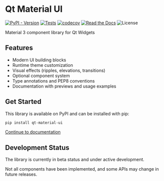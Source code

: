 # Qt Material UI

[![PyPI - Version](https://img.shields.io/pypi/v/qt-material-ui?logo=python&logoColor=%23ccc)](https://pypi.org/project/qt-material-ui/)
[![Tests](https://img.shields.io/github/actions/workflow/status/herobank110/qt-material-ui/tests.yml?logo=github&label=tests&logoColor=%23ccc)](https://github.com/herobank110/qt-material-ui/actions/workflows/tests.yml)
[![codecov](https://codecov.io/github/herobank110/qt-material-ui/graph/badge.svg?token=OF1WOOAZ6U)](https://codecov.io/github/herobank110/qt-material-ui)
[![Read the Docs](https://img.shields.io/readthedocs/qt-material-ui?logo=readthedocs)](https://qt-material-ui.readthedocs.io/en/latest)
![License](https://img.shields.io/pypi/l/qt-material-ui.svg)

Material 3 component library for Qt Widgets

## Features

- Modern UI building blocks
- Runtime theme customization
- Visual effects (ripples, elevations, transitions)
- Optional component system
- Type annotations and PEP8 conventions
- Documentation with previews and usage examples

## Get Started

This library is available on PyPI and can be installed with pip:

```bash
pip install qt-material-ui
```

[Continue to documentation](https://qt-material-ui.readthedocs.io/en/latest/get-started/development-status.html)

## Development Status

The library is currently in beta status and under active development.

Not all components have been implemented, and some APIs may change in
future releases.

